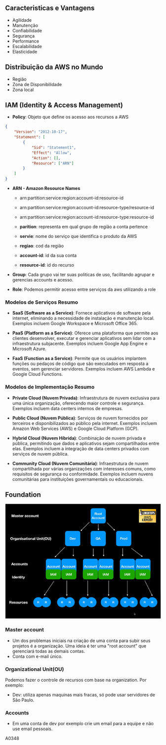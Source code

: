 ## Caracteristicas e Vantagens

- Agilidade
- Manutenção
- Confiabilidade
- Segurança
- Performance
- Escalabilidade
- Elasticidade


## Distribuição da AWS no Mundo

- Região
- Zona de Disponibilidade
- Zona local

## IAM (Identity & Access Management)

- **Policy**: Objeto que define os acesso aos recursos a AWS
```json
{
	"Version": "2012-10-17",
	"Statement": [
		{
			"Sid": "Statement1",
			"Effect": "Allow",
			"Action": [],
			"Resource": ["ARN"]
		}
	]
}
```
- **ARN - Amazon Resource Names**
    - arn:partition:service:region:account-id:resource-id
    - arn:partition:service:region:account-id:resource-type/resource-id
    - arn:partition:service:region:account-id:resource-type:resource-id

    - **parition**: representa em qual grupo de região a conta pertence
    - **servie**: nome do serviço que identifica o produto da AWS
    - **regiao**: cod da região
    - **account-id**: id da sua conta
    - **resource-id**: id do recurso


- **Group**: Cada grupo vai ter suas politicas de uso, facilitando agrupar e gerencias accounts e acesso.
- **Role**: Podemos permitir acesso entre serviços da aws utilizando a role


### Modelos de Serviços Resumo

- **SaaS (Software as a Service)**: Fornece aplicativos de software pela internet, eliminando a necessidade de instalação e manutenção local. Exemplos incluem Google Workspace e Microsoft Office 365.

- **PaaS (Platform as a Service)**: Oferece uma plataforma que permite aos clientes desenvolver, executar e gerenciar aplicativos sem lidar com a infraestrutura subjacente. Exemplos incluem Google App Engine e Microsoft Azure.

- **FaaS (Function as a Service)**: Permite que os usuários implantem funções ou pedaços de código que são executados em resposta a eventos, sem gerenciar servidores. Exemplos incluem AWS Lambda e Google Cloud Functions.

### Modelos de Implementação Resumo

- **Private Cloud (Nuvem Privada)**: Infraestrutura de nuvem exclusiva para uma única organização, oferecendo maior controle e segurança. Exemplos incluem data centers internos de empresas.

- **Public Cloud (Nuvem Pública)**: Serviços de nuvem fornecidos por terceiros e disponibilizados ao público pela internet. Exemplos incluem Amazon Web Services (AWS) e Google Cloud Platform (GCP).

- **Hybrid Cloud (Nuvem Híbrida)**: Combinação de nuvem privada e pública, permitindo que dados e aplicativos sejam compartilhados entre elas. Exemplos incluem a integração de data centers privados com serviços de nuvem pública.

- **Community Cloud (Nuvem Comunitária)**: Infraestrutura de nuvem compartilhada por várias organizações com interesses comuns, como requisitos de segurança ou conformidade. Exemplos incluem nuvens comunitárias para instituições governamentais ou educacionais.


## Foundation
![Root Account](./img/image.png)
### Master account
- Um dos problemas iniciais na criação de uma conta para subir seus projetos é a organização. Uma ideia é ter uma "root account" que gerenciará todas as demais contas.
- Conta com e-mail único.
### Organizational Unit(OU)
Podemos fazer o controle de recursos com base na organization. Por exemplo:
- Dev: utiliza apenas maquinas mais fracas, só pode usar servidores de São Paulo.

### Accounts
- Em uma conta de dev por exemplo crie um email para a equipe e não use email pessoais.

A0348